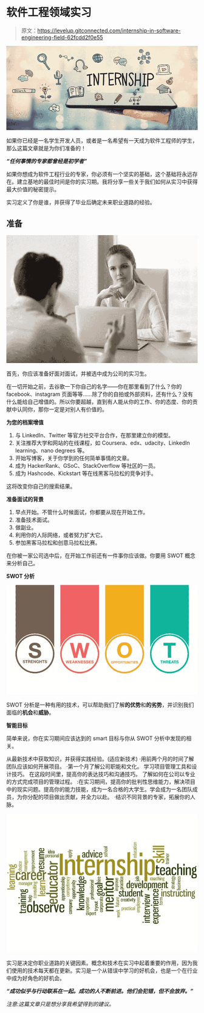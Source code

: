# 软件工程领域实习

> 原文：<https://levelup.gitconnected.com/internship-in-software-engineering-field-62fcdd2f0e55>

![](img/4eed8daf35b47d18664f368123e05eca.png)

如果你已经是一名学生开发人员，或者是一名希望有一天成为软件工程师的学生，那么这篇文章就是为你们准备的！

***“任何事情的专家都曾经是初学者”***

如果你想成为软件工程行业的专家，你必须有一个坚实的基础，这个基础将永远存在。建立基地的最佳时间是你的实习期。我将分享一些关于我们如何从实习中获得最大价值的秘密提示。

实习定义了你是谁，并获得了毕业后确定未来职业道路的经验。

## **准备**

![](img/4f1510efc95cf47c737794e78fde7701.png)

首先，你应该准备好面对面试，并被选中成为公司的实习生。

在一切开始之前，去谷歌一下你自己的名字——你在那里看到了什么？你的 facebook、instagram 页面等等……除了你的自拍或外部资料，还有什么？没有什么能给自己增值的。所以你要超越，直到有人能从你的工作、你的态度、你的贡献中认同你，那你一定是对别人有价值的。

**为您的档案增值**

1.  与 LinkedIn、Twitter 等官方社交平台合作，在那里建立你的模型。
2.  关注推荐大学和网站的在线课程，如 Coursera、edx、udacity、LinkedIn learning、nano degrees 等。
3.  开始写博客，关于你学到的任何简单事情的文章。
4.  成为 HackerRank、GSoC、StackOverflow 等社区的一员。
5.  成为 Hashcode、Kickstart 等在线黑客马拉松的竞争对手。

这将改变你自己的搜索结果。

**准备面试的背景**

1.  早点开始。不管什么时候面试，你都要从现在开始工作。
2.  准备技术面试。
3.  做副业。
4.  利用你的人际网络，或者努力扩大它。
5.  参加黑客马拉松和创意马拉松比赛。

在你被一家公司选中后，在开始工作前还有一件事你应该做。你要用 SWOT 概念来分析自己。

**SWOT 分析**

![](img/786e39f07d2975aab88946cad9827acc.png)

SWOT 分析是一种有用的技术，可以帮助我们了解**的优势**和**的劣势**，并识别我们面临的**机会**和**威胁**。

**智能目标**

简单来说，你在实习期间应该达到的 smart 目标与你从 SWOT 分析中发现的相关。

从最新技术中获取知识，并获得实践经验。(适应新技术)
·用前两个月的时间了解团队应该如何开展项目。
·第一个月了解公司职能和文化。
学习项目管理工具和设计技巧。
在这段时间里，提高你的表达技巧和沟通技巧。
了解如何在公司以专业的方式完成项目的管理过程。
:在实习期间，提高你的批判性思维能力，解决项目中的现实问题。提高你的能力技能，成为一名合格的大学生。学会成为一名团队成员，为你分配的项目做出贡献，并全力以赴。
·结识不同背景的专家，拓展你的人脉。

![](img/fc829b30abca2c90a577e0ad951c6dab.png)

实习是决定你职业道路的关键因素。概念和技术在实习中起着重要的作用，因为我们使用的技术每天都在更新。实习是一个从错误中学习的好机会，也是一个在行业中成为好角色的好机会。

***“成功似乎与行动联系在一起。成功的人不断前进。他们会犯错，但不会放弃。”***

*注意:这篇文章只是想分享我希望得到的建议。*